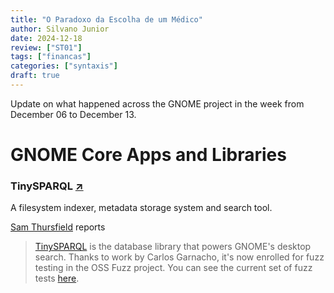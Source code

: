 ```yaml
---
title: "O Paradoxo da Escolha de um Médico"
author: Silvano Junior
date: 2024-12-18
review: ["ST01"]
tags: ["financas"]
categories: ["syntaxis"]
draft: true
---
```


Update on what happened across the GNOME project in the week from December 06 to December 13.<!--more-->

# GNOME Core Apps and Libraries

### TinySPARQL [↗](https://gitlab.gnome.org/GNOME/tinysparql/)

A filesystem indexer, metadata storage system and search tool.

[Sam Thursfield](https://matrix.to/#/@ssssam:matrix.org) reports

> [TinySPARQL](http://tinysparql.org/) is the database library that powers GNOME's desktop search. Thanks to work by Carlos Garnacho, it's now enrolled for fuzz testing in the OSS Fuzz project. You can see the current set of fuzz tests [here](https://gitlab.gnome.org/GNOME/tinysparql/-/tree/main/fuzzing).

